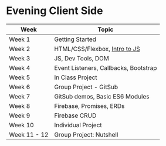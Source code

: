 # Evening Client Side

<!-- UPDATE THE DATES FOR THE WEEKS -->
| Week | Topic |
|---|---|
| Week 1 | Getting Started |
| Week 2 | HTML/CSS/Flexbox, [Intro to JS](https://github.com/nss-evening-cohort-14/js-intro-14) |
| Week 3 | JS, Dev Tools, DOM |
| Week 4 | Event Listeners, Callbacks, Bootstrap |
| Week 5 | In Class Project |
| Week 6 | Group Project - GitSub |
| Week 7 | GitSub demos, Basic ES6 Modules |
| Week 8 | Firebase, Promises, ERDs |
| Week 9 | Firebase CRUD |
| Week 10 | Individual Project |
| Week 11 - 12 | Group Project: Nutshell |

<!-- | [Week 7](./week07/README.md) | Pants demos, retrospective, markdown, Basic ES6 Modules |
| [Week 8](./week08/README.md) | JQuery, Browser Storage |
| [Week 9](./week09/README.md) | Task runners, SASS |
| [Week 10](./week10/README.md) | :speech_balloon: Group Project - Chatty :speech_balloon:|
| [Week 11](./week11/README.md) | Demo Chatty, Firebase, ERDS, JSON, axios |
| [Week 12](./week12/README.md) | FB Read, FB Delete, Promises, CRUD |
| [Week 13](./week13/README.md) | FB Deploy, Postman |
| [Week 14](./week14/README.md) | Deploy, Learning sessions, Nutshell Planning |
| [Week 15](./week15/README.md) | Nutshell |
| [Week 16](./week16/README.md) | Nutshell |
| [Week 17](./week17/README.md) | Nutshell Presentations, Intro to React |
| [Week 18](./week18/README.md) | REACT |
| [Week 19](./week19/README.md) | REACT |
| [Week 20](./week20/README.md) | REACT |
| [Week 21](./week21/README.md) | REACT |
| [Week 22](./week21/README.md) | REACT |
| [Weeks 23 - 24](./weeks22-25) | CAPSTONES | -->
